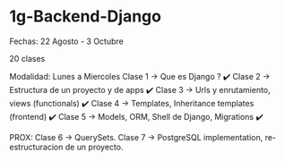 # 1g-Backend-Django
Fechas: 22 Agosto - 3 Octubre

20 clases

Modalidad: Lunes a Miercoles
Clase 1 -> Que es Django ? ✔️
Clase 2 -> Estructura de un proyecto y de apps ✔️
Clase 3 -> Urls y enrutamiento, views (functionals) ✔️
Clase 4 -> Templates, Inheritance templates (frontend) ✔️
Clase 5 -> Models, ORM, Shell de Django, Migrations ✔️

PROX:
Clase 6 -> QuerySets.
Clase 7 -> PostgreSQL implementation, re-estructuracion de un proyecto.
